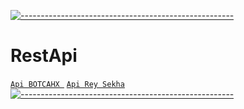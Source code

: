 [![-----------------------------------------------------](https://raw.githubusercontent.com/andreasbm/readme/master/assets/lines/colored.png)](#table-of-contents)
# RestApi
[`Api BOTCAHX `](https://api.botcahx.biz.id)
[`Api Rey Sekha`](https://sekha.me)
[![-----------------------------------------------------](https://raw.githubusercontent.com/andreasbm/readme/master/assets/lines/colored.png)](#table-of-contents)


